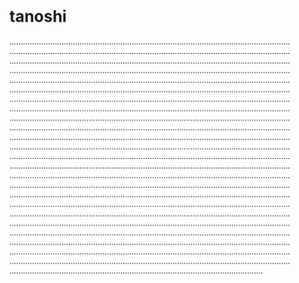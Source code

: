 # tanoshi

................................................................................................................................................................................................................................................................................................................................................................................................................................................................................................................................................................................................................................................................................................................................................................................................................................................................................................................................................................................................................................................................................................................................................................................................................................................................................................................................................................................................................................................................................................................................................................................................................................................................................................................................................................................................................................................................................................................................................................................................................................................................................................................................................................................................................................................................................................................................................................................................................................................................................................................................................................................................................................................................................................................................................................................................................................................................................................................................................................................................................................................................................................................................................................................................................
